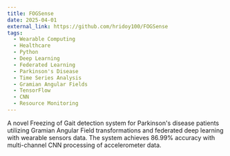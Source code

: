 ```yaml
---
title: FOGSense
date: 2025-04-01
external_link: https://github.com/hridoy100/FOGSense
tags:
  - Wearable Computing
  - Healthcare
  - Python
  - Deep Learning
  - Federated Learning
  - Parkinson's Disease
  - Time Series Analysis
  - Gramian Angular Fields
  - TensorFlow
  - CNN
  - Resource Monitoring
---
```


A novel Freezing of Gait detection system for Parkinson's disease patients utilizing Gramian Angular Field transformations and federated deep learning with wearable sensors data. The system achieves 86.99% accuracy with multi-channel CNN processing of accelerometer data.
<!--more-->